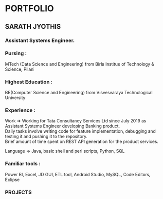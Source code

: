 # PORTFOLIO

## SARATH JYOTHIS
### Assistant Systems Engineer.

### Pursing :  
MTech (Data Science and Engineering) from Birla Institue of Technology & Science, Pilani  

### Highest Education :  
BE(Computer Science and Engineering) from Visvesvaraya Technological University  


### Experience :  
Work => Working for Tata Consultancy Services Ltd since July 2019 as Assistant Systems Engineer developing Banking product.  
                Daily tasks involve writing code for feature implementation, debugging and testing it and pushing it to the repository.  
                Brief amount of time spent on REST API generation for the product services.  

Language => Java, basic shell and perl scripts, Python, SQL  

### Familiar tools :  
Power BI, Excel, JD GUI, ETL tool, Android Studio, MySQL, Code Editors, Eclipse  

### PROJECTS
